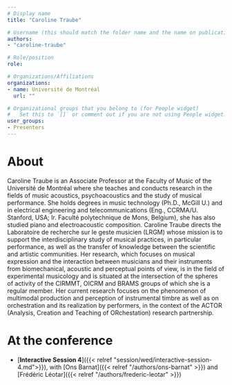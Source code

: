 ```yaml
---
# Display name
title: "Caroline Traube"

# Username (this should match the folder name and the name on publications)
authors:
- "caroline-traube"

# Role/position
role:

# Organizations/Affiliations
organizations:
- name: Université de Montréal
  url: ""

# Organizational groups that you belong to (for People widget)
#   Set this to `[]` or comment out if you are not using People widget.
user_groups:
- Presenters
---
```


# About

Caroline Traube is an Associate Professor at the Faculty of Music of the Université de Montréal where she teaches and conducts research in the fields of music acoustics, psychoacoustics and the study of musical performance. She holds degrees in music technology (Ph.D., McGill U.) and in electrical engineering and telecommunications (Eng., CCRMA/U. Stanford, USA; Ir. Faculté polytechnique de Mons, Belgium), she has also studied piano and electroacoustic composition. Caroline Traube directs the Laboratoire de recherche sur le geste musicien (LRGM) whose mission is to support the interdisciplinary study of musical practices, in particular performance, as well as the transfer of knowledge between the scientific and artistic communities. Her research, which focuses on musical expression and the interaction between musicians and their instruments from biomechanical, acoustic and perceptual points of view, is in the field of experimental musicology and is situated at the intersection of the spheres of activity of the CIRMMT, OICRM and BRAMS groups of which she is a regular member. Her current research focuses on the phenomenon of multimodal production and perception of instrumental timbre as well as on orchestration and its realization by performers, in the context of the ACTOR (Analysis, Creation and Teaching of ORchestation) research partnership.

# At the conference

- [**Interactive Session 4**]({{< relref "session/wed/interactive-session-4.md">}}), with [Ons Barnat]({{< relref "/authors/ons-barnat" >}}) and [Frédéric Léotar]({{< relref "/authors/frederic-leotar" >}})